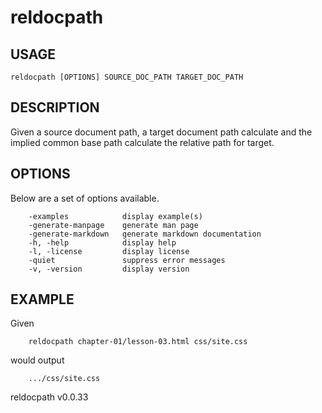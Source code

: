 
# reldocpath

## USAGE

	reldocpath [OPTIONS] SOURCE_DOC_PATH TARGET_DOC_PATH

## DESCRIPTION

Given a source document path, a target document path calculate and
the implied common base path calculate the relative path for target.


## OPTIONS

Below are a set of options available.

```
    -examples            display example(s)
    -generate-manpage    generate man page
    -generate-markdown   generate markdown documentation
    -h, -help            display help
    -l, -license         display license
    -quiet               suppress error messages
    -v, -version         display version
```


## EXAMPLE

Given

```
    reldocpath chapter-01/lesson-03.html css/site.css
```

would output

```
    .../css/site.css
```


reldocpath v0.0.33
